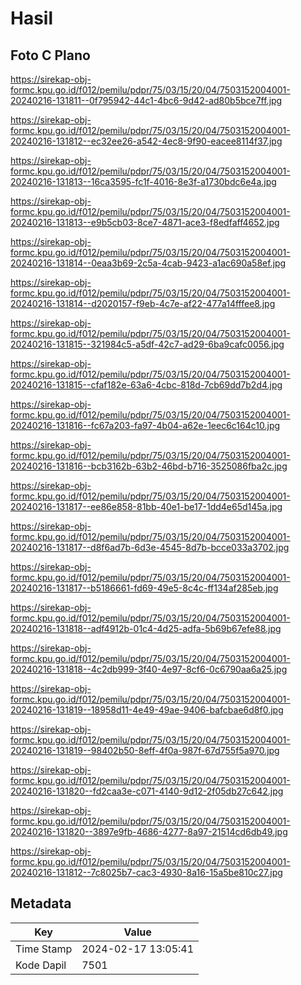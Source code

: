 # Hasil

## Foto C Plano

https://sirekap-obj-formc.kpu.go.id/f012/pemilu/pdpr/75/03/15/20/04/7503152004001-20240216-131811--0f795942-44c1-4bc6-9d42-ad80b5bce7ff.jpg

https://sirekap-obj-formc.kpu.go.id/f012/pemilu/pdpr/75/03/15/20/04/7503152004001-20240216-131812--ec32ee26-a542-4ec8-9f90-eacee8114f37.jpg

https://sirekap-obj-formc.kpu.go.id/f012/pemilu/pdpr/75/03/15/20/04/7503152004001-20240216-131813--16ca3595-fc1f-4016-8e3f-a1730bdc6e4a.jpg

https://sirekap-obj-formc.kpu.go.id/f012/pemilu/pdpr/75/03/15/20/04/7503152004001-20240216-131813--e9b5cb03-8ce7-4871-ace3-f8edfaff4652.jpg

https://sirekap-obj-formc.kpu.go.id/f012/pemilu/pdpr/75/03/15/20/04/7503152004001-20240216-131814--0eaa3b69-2c5a-4cab-9423-a1ac690a58ef.jpg

https://sirekap-obj-formc.kpu.go.id/f012/pemilu/pdpr/75/03/15/20/04/7503152004001-20240216-131814--d2020157-f9eb-4c7e-af22-477a14fffee8.jpg

https://sirekap-obj-formc.kpu.go.id/f012/pemilu/pdpr/75/03/15/20/04/7503152004001-20240216-131815--321984c5-a5df-42c7-ad29-6ba9cafc0056.jpg

https://sirekap-obj-formc.kpu.go.id/f012/pemilu/pdpr/75/03/15/20/04/7503152004001-20240216-131815--cfaf182e-63a6-4cbc-818d-7cb69dd7b2d4.jpg

https://sirekap-obj-formc.kpu.go.id/f012/pemilu/pdpr/75/03/15/20/04/7503152004001-20240216-131816--fc67a203-fa97-4b04-a62e-1eec6c164c10.jpg

https://sirekap-obj-formc.kpu.go.id/f012/pemilu/pdpr/75/03/15/20/04/7503152004001-20240216-131816--bcb3162b-63b2-46bd-b716-3525086fba2c.jpg

https://sirekap-obj-formc.kpu.go.id/f012/pemilu/pdpr/75/03/15/20/04/7503152004001-20240216-131817--ee86e858-81bb-40e1-be17-1dd4e65d145a.jpg

https://sirekap-obj-formc.kpu.go.id/f012/pemilu/pdpr/75/03/15/20/04/7503152004001-20240216-131817--d8f6ad7b-6d3e-4545-8d7b-bcce033a3702.jpg

https://sirekap-obj-formc.kpu.go.id/f012/pemilu/pdpr/75/03/15/20/04/7503152004001-20240216-131817--b5186661-fd69-49e5-8c4c-ff134af285eb.jpg

https://sirekap-obj-formc.kpu.go.id/f012/pemilu/pdpr/75/03/15/20/04/7503152004001-20240216-131818--adf4912b-01c4-4d25-adfa-5b69b67efe88.jpg

https://sirekap-obj-formc.kpu.go.id/f012/pemilu/pdpr/75/03/15/20/04/7503152004001-20240216-131818--4c2db999-3f40-4e97-8cf6-0c6790aa6a25.jpg

https://sirekap-obj-formc.kpu.go.id/f012/pemilu/pdpr/75/03/15/20/04/7503152004001-20240216-131819--18958d11-4e49-49ae-9406-bafcbae6d8f0.jpg

https://sirekap-obj-formc.kpu.go.id/f012/pemilu/pdpr/75/03/15/20/04/7503152004001-20240216-131819--98402b50-8eff-4f0a-987f-67d755f5a970.jpg

https://sirekap-obj-formc.kpu.go.id/f012/pemilu/pdpr/75/03/15/20/04/7503152004001-20240216-131820--fd2caa3e-c071-4140-9d12-2f05db27c642.jpg

https://sirekap-obj-formc.kpu.go.id/f012/pemilu/pdpr/75/03/15/20/04/7503152004001-20240216-131820--3897e9fb-4686-4277-8a97-21514cd6db49.jpg

https://sirekap-obj-formc.kpu.go.id/f012/pemilu/pdpr/75/03/15/20/04/7503152004001-20240216-131812--7c8025b7-cac3-4930-8a16-15a5be810c27.jpg


## Metadata

| Key        | Value               |
| ---------- | ------------------- |
| Time Stamp | 2024-02-17 13:05:41 |
| Kode Dapil | 7501                |



